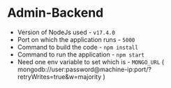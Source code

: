# Admin-Backend

- Version of NodeJs used - `v17.4.0`
- Port on which the application runs - `5000`
- Command to build the code - `npm install`
- Command to run the application - `npm start`
- Need one env variable to set which is - `MONGO_URL` ( mongodb://user:password@machine-ip:port/?retryWrites=true&w=majority ) 
